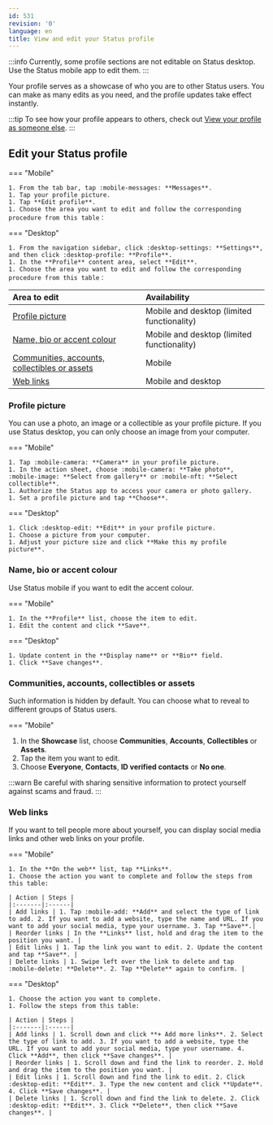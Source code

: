 ```yaml
---
id: 531
revision: '0'
language: en
title: View and edit your Status profile
---
```


:::info
Currently, some profile sections are not editable on Status desktop. Use the Status mobile app to edit them.
:::

Your profile serves as a showcase of who you are to other Status users. You can make as many edits as you need, and the profile updates take effect instantly.

:::tip
To see how your profile appears to others, check out [View your profile as someone else](./view-your-profile-as-someone-else.md).
:::

## Edit your Status profile

=== "Mobile"

    1. From the tab bar, tap :mobile-messages: **Messages**.
    1. Tap your profile picture.
    1. Tap **Edit profile**.
    1. Choose the area you want to edit and follow the corresponding procedure from this table：

=== "Desktop"

    1. From the navigation sidebar, click :desktop-settings: **Settings**, and then click :desktop-profile: **Profile**.
    1. In the **Profile** content area, select **Edit**.
    1. Choose the area you want to edit and follow the corresponding procedure from this table：

| Area to edit                                                   | Availability                               |
| :------------------------------------------------------------- | :----------------------------------------- |
| [Profile picture](./view-and-edit-your-status-profile#edit-profile-picture.md)                        | Mobile and desktop (limited functionality) |
| [Name, bio or accent colour](./view-and-edit-your-status-profile#edit-profile-info.md)                | Mobile and desktop (limited functionality) |
| [Communities, accounts, collectibles or assets](./view-and-edit-your-status-profile#edit-showcase.md) | Mobile                                     |
| [Web links](./view-and-edit-your-status-profile#manage-links.md)                                      | Mobile and desktop                         |

### Profile picture

You can use a photo, an image or a collectible as your profile picture. If you use Status desktop, you can only choose an image from your computer.

=== "Mobile"

    1. Tap :mobile-camera: **Camera** in your profile picture.
    1. In the action sheet, choose :mobile-camera: **Take photo**, :mobile-image: **Select from gallery** or :mobile-nft: **Select collectible**.
    1. Authorize the Status app to access your camera or photo gallery.
    1. Set a profile picture and tap **Choose**.

=== "Desktop"

    1. Click :desktop-edit: **Edit** in your profile picture.
    1. Choose a picture from your computer.
    1. Adjust your picture size and click **Make this my profile picture**.

### Name, bio or accent colour

Use Status mobile if you want to edit the accent colour.

=== "Mobile"

    1. In the **Profile** list, choose the item to edit.
    1. Edit the content and click **Save**.

=== "Desktop"

    1. Update content in the **Display name** or **Bio** field.
    1. Click **Save changes**.

### Communities, accounts, collectibles or assets

Such information is hidden by default. You can choose what to reveal to different groups of Status users.

=== "Mobile"

1. In the **Showcase** list, choose **Communities**, **Accounts**, **Collectibles** or **Assets**.
1. Tap the item you want to edit.
1. Choose **Everyone**, **Contacts**, **ID verified contacts** or **No one**.

:::warn
Be careful with sharing sensitive information to protect yourself against scams and fraud.
:::

### Web links

If you want to tell people more about yourself, you can display social media links and other web links on your profile.

=== "Mobile"

    1. In the **On the web** list, tap **Links**.
    1. Choose the action you want to complete and follow the steps from this table:

    | Action | Steps |
    |:-------|:------|
    | Add links | 1. Tap :mobile-add: **Add** and select the type of link to add. 2. If you want to add a website, type the name and URL. If you want to add your social media, type your username. 3. Tap **Save**.|
    | Reorder links | In the **Links** list, hold and drag the item to the position you want. |
    | Edit links | 1. Tap the link you want to edit. 2. Update the content and tap **Save**. |
    | Delete links | 1. Swipe left over the link to delete and tap :mobile-delete: **Delete**. 2. Tap **Delete** again to confirm. |

=== "Desktop"

    1. Choose the action you want to complete.
    1. Follow the steps from this table:

    | Action | Steps |
    |:-------|:------|
    | Add links | 1. Scroll down and click **+ Add more links**. 2. Select the type of link to add. 3. If you want to add a website, type the URL. If you want to add your social media, type your username. 4. Click **Add**, then click **Save changes**. |
    | Reorder links | 1. Scroll down and find the link to reorder. 2. Hold and drag the item to the position you want. |
    | Edit links | 1. Scroll down and find the link to edit. 2. Click :desktop-edit: **Edit**. 3. Type the new content and click **Update**. 4. Click **Save changes**. |
    | Delete links | 1. Scroll down and find the link to delete. 2. Click :desktop-edit: **Edit**. 3. Click **Delete**, then click **Save changes**. |
